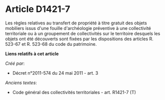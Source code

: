# Article D1421-7

Les règles relatives au transfert de propriété à titre gratuit des objets mobiliers issus d'une fouille d'archéologie
préventive à une collectivité territoriale ou à un groupement de collectivités sur le territoire desquels les objets ont été
découverts sont fixées par les dispositions des articles R. 523-67 et R. 523-68 du code du patrimoine.

**Liens relatifs à cet article**

_Créé par_:

  - Décret n°2011-574 du 24 mai 2011 - art. 3

_Anciens textes_:

  - Code général des collectivités territoriales - art. R1421-7 (T)
